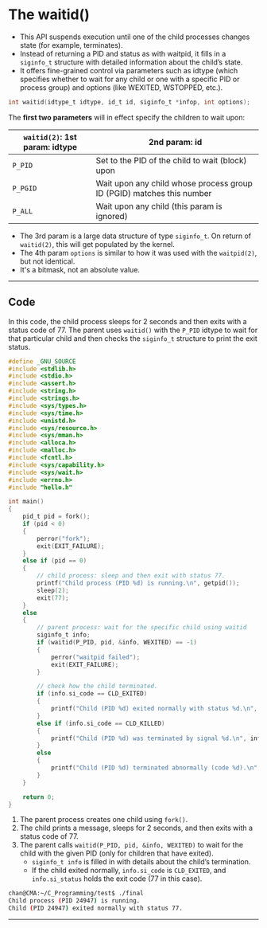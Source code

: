 # The waitid()

- This API suspends execution until one of the child processes changes state (for example, terminates). 
- Instead of returning a PID and status as with waitpid, it fills in a `siginfo_t` structure with detailed information about the child’s state. 
- It offers fine-grained control via parameters such as idtype (which specifies whether to wait for any child or one with a specific PID or process group) and options (like WEXITED, WSTOPPED, etc.).

```c
int waitid(idtype_t idtype, id_t id, siginfo_t *infop, int options);
```

The **first two parameters** will in effect specify the children to wait upon:

| `waitid(2)`: 1st param: idtype | 2nd param: id                                                |
| ------------------------------ | ------------------------------------------------------------ |
| `P_PID`                        | Set to the PID of the child to wait (block) upon             |
| `P_PGID`                       | Wait upon any child whose process group ID (PGID) matches this number |
| `P_ALL`                        | Wait upon any child (this param is ignored)                  |

- The 3rd param is a large data structure of type `siginfo_t`. On return of `waitid(2)`, this will get populated by the kernel.
- The 4th param `options` is similar to how it was used with the `waitpid(2)`, but not identical.
- It's a bitmask, not an absolute value.

---

## Code

In this code, the child process sleeps for 2 seconds and then exits with a status code of 77. The parent uses `waitid()` with the `P_PID` idtype to wait for that particular child and then checks the `siginfo_t` structure to print the exit status.

```c
#define _GNU_SOURCE
#include <stdlib.h>
#include <stdio.h>
#include <assert.h>
#include <string.h>
#include <strings.h>
#include <sys/types.h>
#include <sys/time.h>
#include <unistd.h>
#include <sys/resource.h>
#include <sys/mman.h>
#include <alloca.h>
#include <malloc.h>
#include <fcntl.h>
#include <sys/capability.h>
#include <sys/wait.h>
#include <errno.h>
#include "hello.h"

int main()
{
    pid_t pid = fork();
    if (pid < 0)
    {
        perror("fork");
        exit(EXIT_FAILURE);
    }
    else if (pid == 0)
    {
        // child process: sleep and then exit with status 77.
        printf("Child process (PID %d) is running.\n", getpid());
        sleep(2);
        exit(77);
    }
    else
    {
        // parent process: wait for the specific child using waitid
        siginfo_t info;
        if (waitid(P_PID, pid, &info, WEXITED) == -1)
        {
            perror("waitpid failed");
            exit(EXIT_FAILURE);
        }

        // check how the child terminated.
        if (info.si_code == CLD_EXITED)
        {
            printf("Child (PID %d) exited normally with status %d.\n", info.si_pid, info.si_status);
        }
        else if (info.si_code == CLD_KILLED)
        {
            printf("Child (PID %d) was terminated by signal %d.\n", info.si_pid, info.si_status);
        }
        else
        {
            printf("Child (PID %d) terminated abnormally (code %d).\n", info.si_pid, info.si_code);
        }
    }

    return 0;
}
```

1. The parent process creates one child using `fork()`.
2. The child prints a message, sleeps for 2 seconds, and then exits with a status code of 77.
3. The parent calls `waitid(P_PID, pid, &info, WEXITED)` to wait for the child with the given PID (only for children that have exited).
   - `siginfo_t info` is filled in with details about the child’s termination.
   - If the child exited normally, `info.si_code` is `CLD_EXITED`, and `info.si_status` holds the exit code (77 in this case).

```sh
chan@CMA:~/C_Programming/test$ ./final
Child process (PID 24947) is running.
Child (PID 24947) exited normally with status 77.
```

---
